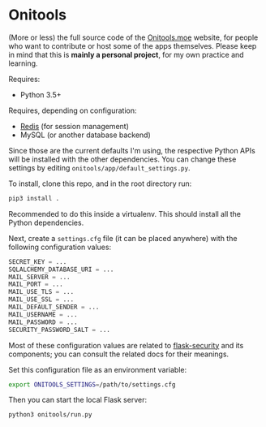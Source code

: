 # Onitools

(More or less) the full source code of the [Onitools.moe](https://onitools.moe/) website, for people who want to contribute or host some of the apps themselves. Please keep in mind that this is **mainly a personal project**, for my own practice and learning.

Requires:
* Python 3.5+

Requires, depending on configuration:
* [Redis](https://redis.io/) (for session management)
* MySQL (or another database backend)

Since those are the current defaults I'm using, the respective Python APIs will be installed with the other dependencies. You can change these settings by editing `onitools/app/default_settings.py`.

To install, clone this repo, and in the root directory run:

```bash
pip3 install .
```

Recommended to do this inside a virtualenv. This should install all the Python dependencies.

Next, create a `settings.cfg` file (it can be placed anywhere) with the following configuration values:

```python
SECRET_KEY = ...
SQLALCHEMY_DATABASE_URI = ...
MAIL_SERVER = ...
MAIL_PORT = ...
MAIL_USE_TLS = ...
MAIL_USE_SSL = ...
MAIL_DEFAULT_SENDER = ...
MAIL_USERNAME = ...
MAIL_PASSWORD = ...
SECURITY_PASSWORD_SALT = ...
```

Most of these configuration values are related to [flask-security](https://pythonhosted.org/Flask-Security/) and its components; you can consult the related docs for their meanings.

Set this configuration file as an environment variable:

```bash
export ONITOOLS_SETTINGS=/path/to/settings.cfg
```

Then you can start the local Flask server:

```bash
python3 onitools/run.py
```
